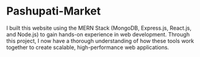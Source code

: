 # Pashupati-Market
I built this website using the MERN Stack (MongoDB, Express.js, React.js, and Node.js) to gain hands-on experience in web development.  Through this project, I now have a thorough understanding of how these tools work together to create scalable, high-performance web applications.
